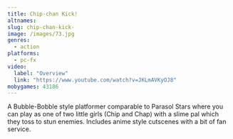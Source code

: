 ```yaml
---
title: Chip-chan Kick!
altnames:
slug: chip-chan-kick-
image: /images/73.jpg
genres:
  - action
platforms:
  - pc-fx
video:
  label: "Overview"
  link: "https://www.youtube.com/watch?v=JKLmAVKyOJ8"
mobygames: 43186
---
```


A Bubble-Bobble style platformer comparable to Parasol Stars where you can play as one of two little girls (Chip and Chap)  with a slime pal which they toss to stun enemies. Includes anime style cutscenes with a bit of fan service.
